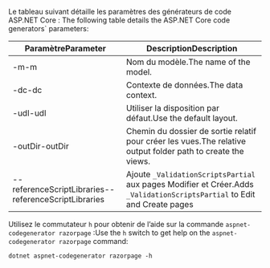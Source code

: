 <span data-ttu-id="025ad-101"><a name="codegenerator"></a> Le tableau suivant détaille les paramètres des générateurs de code ASP.NET Core :</span><span class="sxs-lookup"><span data-stu-id="025ad-101"><a name="codegenerator"></a> The following table details the ASP.NET Core code generators\` parameters:</span></span>

| <span data-ttu-id="025ad-102">Paramètre</span><span class="sxs-lookup"><span data-stu-id="025ad-102">Parameter</span></span>               | <span data-ttu-id="025ad-103">Description</span><span class="sxs-lookup"><span data-stu-id="025ad-103">Description</span></span>|
| ----------------- | ------------ |
| <span data-ttu-id="025ad-104">-m</span><span class="sxs-lookup"><span data-stu-id="025ad-104">-m</span></span>  | <span data-ttu-id="025ad-105">Nom du modèle.</span><span class="sxs-lookup"><span data-stu-id="025ad-105">The name of the model.</span></span> |
| <span data-ttu-id="025ad-106">-dc</span><span class="sxs-lookup"><span data-stu-id="025ad-106">-dc</span></span>  | <span data-ttu-id="025ad-107">Contexte de données.</span><span class="sxs-lookup"><span data-stu-id="025ad-107">The data context.</span></span> |
| <span data-ttu-id="025ad-108">-udl</span><span class="sxs-lookup"><span data-stu-id="025ad-108">-udl</span></span> | <span data-ttu-id="025ad-109">Utiliser la disposition par défaut.</span><span class="sxs-lookup"><span data-stu-id="025ad-109">Use the default layout.</span></span> |
| <span data-ttu-id="025ad-110">-outDir</span><span class="sxs-lookup"><span data-stu-id="025ad-110">-outDir</span></span> | <span data-ttu-id="025ad-111">Chemin du dossier de sortie relatif pour créer les vues.</span><span class="sxs-lookup"><span data-stu-id="025ad-111">The relative output folder path to create the views.</span></span> |
| <span data-ttu-id="025ad-112">--referenceScriptLibraries</span><span class="sxs-lookup"><span data-stu-id="025ad-112">--referenceScriptLibraries</span></span> | <span data-ttu-id="025ad-113">Ajoute `_ValidationScriptsPartial` aux pages Modifier et Créer.</span><span class="sxs-lookup"><span data-stu-id="025ad-113">Adds `_ValidationScriptsPartial` to Edit and Create pages</span></span> |

<span data-ttu-id="025ad-114">Utilisez le commutateur `h` pour obtenir de l’aide sur la commande `aspnet-codegenerator razorpage` :</span><span class="sxs-lookup"><span data-stu-id="025ad-114">Use the `h` switch to get help on the `aspnet-codegenerator razorpage` command:</span></span>

```console
dotnet aspnet-codegenerator razorpage -h
```
